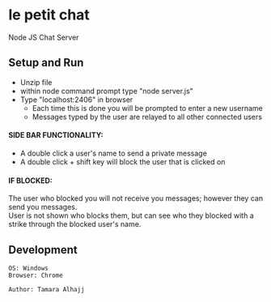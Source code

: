 # le petit chat
Node JS Chat Server

## Setup and Run
* Unzip file
* within node command prompt type "node server.js"
* Type "localhost:2406" in browser
	* Each time this is done you will be prompted to enter a new username
	* Messages typed by the user are relayed to all other connected users
#### SIDE BAR FUNCTIONALITY:
* A double click a user's name to send a private message
* A double click + shift key will block the user that is clicked on
#### IF BLOCKED:

The user who blocked you will not receive you messages; however they can send you messages.<br>
User is not shown who blocks them, but can see who they blocked with a strike through the blocked user's name.<br>

## Development
	OS: Windows
	Browser: Chrome
	
	Author: Tamara Alhajj

